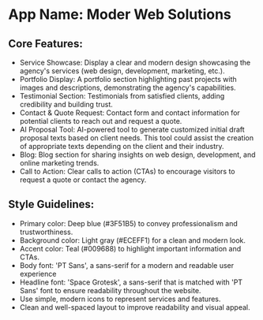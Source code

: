 # **App Name**: Moder Web Solutions

## Core Features:

- Service Showcase: Display a clear and modern design showcasing the agency's services (web design, development, marketing, etc.).
- Portfolio Display: A portfolio section highlighting past projects with images and descriptions, demonstrating the agency's capabilities.
- Testimonial Section: Testimonials from satisfied clients, adding credibility and building trust.
- Contact & Quote Request: Contact form and contact information for potential clients to reach out and request a quote.
- AI Proposal Tool: AI-powered tool to generate customized initial draft proposal texts based on client needs. This tool could assist the creation of appropriate texts depending on the client and their industry.
- Blog: Blog section for sharing insights on web design, development, and online marketing trends.
- Call to Action: Clear calls to action (CTAs) to encourage visitors to request a quote or contact the agency.

## Style Guidelines:

- Primary color: Deep blue (#3F51B5) to convey professionalism and trustworthiness.
- Background color: Light gray (#ECEFF1) for a clean and modern look.
- Accent color: Teal (#009688) to highlight important information and CTAs.
- Body font: 'PT Sans', a sans-serif for a modern and readable user experience
- Headline font: 'Space Grotesk', a sans-serif that is matched with 'PT Sans' font to ensure readability throughout the website.
- Use simple, modern icons to represent services and features.
- Clean and well-spaced layout to improve readability and visual appeal.